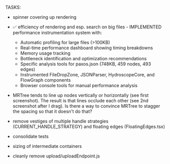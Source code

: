 TASKS:
- spinner covering up rendering
- ✅ efficiency of rendering and esp. search on big files - IMPLEMENTED performance instrumentation system with:
  - Automatic profiling for large files (>100KB)
  - Real-time performance dashboard showing timing breakdowns
  - Memory usage tracking  
  - Bottleneck identification and optimization recommendations
  - Specific analysis tools for paxos.json (748KB, 459 nodes, 493 edges)
  - Instrumented FileDropZone, JSONParser, HydroscopeCore, and FlowGraph components
  - Browser console tools for manual performance analysis

- MRTree tends to line up nodes vertically or horizontally (see first screenshot). The result is that lines occlude each other (see 2nd screenshot after I drag). Is there a way to convince MRTree to stagger the spacing so that it doesn't do that?
- remove vestiges of multiple handle strategies (CURRENT_HANDLE_STRATEGY) and floating edges (FloatingEdges.tsx)
- consolidate tests
- sizing of intermediate containers
- cleanly remove upload/uploadEndpoint.js